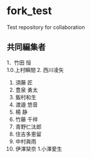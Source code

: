 # fork_test
Test repository for collaboration

## 共同編集者

1．竹田 恒  
1.0.上村瞬間
2. 西川凌矢
1. 須藤 匠  
1. 豊泉 勇太  
1. 飯村和生  
1. 渡邉 悠音  
1. 楊 静  
1. 竹藤 千祥  
1. 青野仁汰郎   
1. 住吉多恵留    
1. 中村眞雨  
1. 伊澤栞奈
1.小澤愛生